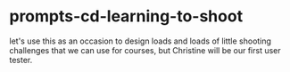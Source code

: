 # prompts-cd-learning-to-shoot

let's use this as an occasion to design loads and loads of little shooting challenges that we can use for courses, but Christine will be our first user tester.

